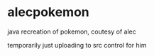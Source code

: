 alecpokemon
===========

java recreation of pokemon, coutesy of alec

temporarily just uploading to src control for him
